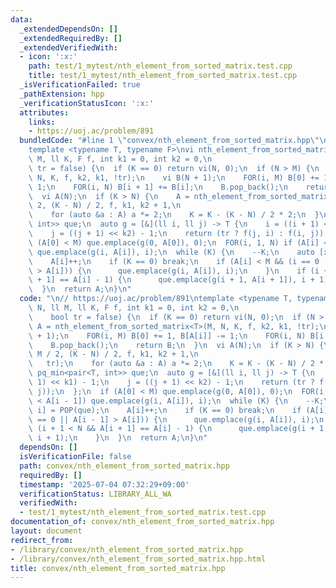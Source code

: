 ```yaml
---
data:
  _extendedDependsOn: []
  _extendedRequiredBy: []
  _extendedVerifiedWith:
  - icon: ':x:'
    path: test/1_mytest/nth_element_from_sorted_matrix.test.cpp
    title: test/1_mytest/nth_element_from_sorted_matrix.test.cpp
  _isVerificationFailed: true
  _pathExtension: hpp
  _verificationStatusIcon: ':x:'
  attributes:
    links:
    - https://uoj.ac/problem/891
  bundledCode: "#line 1 \"convex/nth_element_from_sorted_matrix.hpp\"\n\n// https://uoj.ac/problem/891\n\
    template <typename T, typename F>\nvi nth_element_from_sorted_matrix(ll N, ll\
    \ M, ll K, F f, int k1 = 0, int k2 = 0,\n                                  bool\
    \ tr = false) {\n  if (K == 0) return vi(N, 0);\n  if (N > M) {\n    vi A = nth_element_from_sorted_matrix<T>(M,\
    \ N, K, f, k2, k1, !tr);\n    vi B(N + 1);\n    FOR(i, M) B[0] += 1, B[A[i]] -=\
    \ 1;\n    FOR(i, N) B[i + 1] += B[i];\n    B.pop_back();\n    return B;\n  }\n\
    \  vi A(N);\n  if (K > N) {\n    A = nth_element_from_sorted_matrix<T>(N, M /\
    \ 2, (K - N) / 2, f, k1, k2 + 1,\n                                          tr);\n\
    \    for (auto &a : A) a *= 2;\n    K = K - (K - N) / 2 * 2;\n  }\n  pq_min<pair<T,\
    \ int>> que;\n  auto g = [&](ll i, ll j) -> T {\n    i = ((i + 1) << k1) - 1;\n\
    \    j = ((j + 1) << k2) - 1;\n    return (tr ? f(j, i) : f(i, j));\n  };\n  if\
    \ (A[0] < M) que.emplace(g(0, A[0]), 0);\n  FOR(i, 1, N) if (A[i] < A[i - 1])\
    \ que.emplace(g(i, A[i]), i);\n  while (K) {\n    --K;\n    auto [x, i] = POP(que);\n\
    \    A[i]++;\n    if (K == 0) break;\n    if (A[i] < M && (i == 0 || A[i - 1]\
    \ > A[i])) {\n      que.emplace(g(i, A[i]), i);\n    }\n    if (i + 1 < N && A[i\
    \ + 1] == A[i] - 1) {\n      que.emplace(g(i + 1, A[i + 1]), i + 1);\n    }\n\
    \  }\n  return A;\n}\n"
  code: "\n// https://uoj.ac/problem/891\ntemplate <typename T, typename F>\nvi nth_element_from_sorted_matrix(ll\
    \ N, ll M, ll K, F f, int k1 = 0, int k2 = 0,\n                              \
    \    bool tr = false) {\n  if (K == 0) return vi(N, 0);\n  if (N > M) {\n    vi\
    \ A = nth_element_from_sorted_matrix<T>(M, N, K, f, k2, k1, !tr);\n    vi B(N\
    \ + 1);\n    FOR(i, M) B[0] += 1, B[A[i]] -= 1;\n    FOR(i, N) B[i + 1] += B[i];\n\
    \    B.pop_back();\n    return B;\n  }\n  vi A(N);\n  if (K > N) {\n    A = nth_element_from_sorted_matrix<T>(N,\
    \ M / 2, (K - N) / 2, f, k1, k2 + 1,\n                                       \
    \   tr);\n    for (auto &a : A) a *= 2;\n    K = K - (K - N) / 2 * 2;\n  }\n \
    \ pq_min<pair<T, int>> que;\n  auto g = [&](ll i, ll j) -> T {\n    i = ((i +\
    \ 1) << k1) - 1;\n    j = ((j + 1) << k2) - 1;\n    return (tr ? f(j, i) : f(i,\
    \ j));\n  };\n  if (A[0] < M) que.emplace(g(0, A[0]), 0);\n  FOR(i, 1, N) if (A[i]\
    \ < A[i - 1]) que.emplace(g(i, A[i]), i);\n  while (K) {\n    --K;\n    auto [x,\
    \ i] = POP(que);\n    A[i]++;\n    if (K == 0) break;\n    if (A[i] < M && (i\
    \ == 0 || A[i - 1] > A[i])) {\n      que.emplace(g(i, A[i]), i);\n    }\n    if\
    \ (i + 1 < N && A[i + 1] == A[i] - 1) {\n      que.emplace(g(i + 1, A[i + 1]),\
    \ i + 1);\n    }\n  }\n  return A;\n}\n"
  dependsOn: []
  isVerificationFile: false
  path: convex/nth_element_from_sorted_matrix.hpp
  requiredBy: []
  timestamp: '2025-07-04 07:32:29+09:00'
  verificationStatus: LIBRARY_ALL_WA
  verifiedWith:
  - test/1_mytest/nth_element_from_sorted_matrix.test.cpp
documentation_of: convex/nth_element_from_sorted_matrix.hpp
layout: document
redirect_from:
- /library/convex/nth_element_from_sorted_matrix.hpp
- /library/convex/nth_element_from_sorted_matrix.hpp.html
title: convex/nth_element_from_sorted_matrix.hpp
---
```

